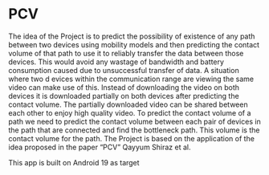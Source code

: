 PCV
===
The idea of the Project is to predict the possibility of existence of any path between two 
devices using mobility models and then predicting the contact volume of that path to use it 
to reliably transfer the data between those devices. This would avoid any wastage of bandwidth 
and battery consumption caused due to unsuccessful transfer of data. A situation where two d
evices within the communication range are viewing the same video can make use of this. 
Instead of downloading the video on both devices it is downloaded partially on both devices after 
predicting the contact volume. The partially downloaded video can be shared between each other to 
enjoy high quality video. To predict the contact volume of a path we need to predict the contact 
volume between each pair of devices in the path that are connected and find the bottleneck path. 
This volume is the contact volume for the path. The Project is based on the application of the 
idea proposed in the paper “PCV” Qayyum Shiraz et al.

This app is built on Android 19 as target
